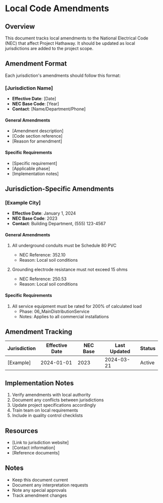 # Local Code Amendments

## Overview
This document tracks local amendments to the National Electrical Code (NEC) that affect Project Hathaway. It should be updated as local jurisdictions are added to the project scope.

## Amendment Format
Each jurisdiction's amendments should follow this format:

### [Jurisdiction Name]
- **Effective Date**: [Date]
- **NEC Base Code**: [Year]
- **Contact**: [Name/Department/Phone]

#### General Amendments
- [Amendment description]
- [Code section reference]
- [Reason for amendment]

#### Specific Requirements
- [Specific requirement]
- [Applicable phase]
- [Implementation notes]

## Jurisdiction-Specific Amendments

### [Example City]
- **Effective Date**: January 1, 2024
- **NEC Base Code**: 2023
- **Contact**: Building Department, (555) 123-4567

#### General Amendments
1. All underground conduits must be Schedule 80 PVC
   - NEC Reference: 352.10
   - Reason: Local soil conditions

2. Grounding electrode resistance must not exceed 15 ohms
   - NEC Reference: 250.53
   - Reason: Local soil conditions

#### Specific Requirements
1. All service equipment must be rated for 200% of calculated load
   - Phase: 06_MainDistributionService
   - Notes: Applies to all commercial installations

## Amendment Tracking
| Jurisdiction | Effective Date | NEC Base | Last Updated | Status |
|--------------|----------------|----------|--------------|--------|
| [Example]    | 2024-01-01     | 2023     | 2024-03-21   | Active |

## Implementation Notes
1. Verify amendments with local authority
2. Document any conflicts between jurisdictions
3. Update project specifications accordingly
4. Train team on local requirements
5. Include in quality control checklists

## Resources
- [Link to jurisdiction website]
- [Contact information]
- [Reference documents]

## Notes
- Keep this document current
- Document any interpretation requests
- Note any special approvals
- Track amendment changes 